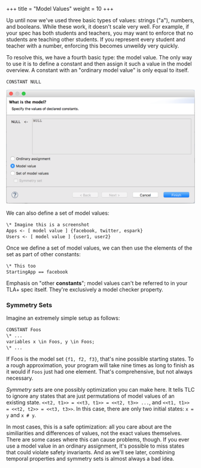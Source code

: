 +++
title = "Model Values"
weight = 10
+++

Up until now we've used three basic types of values: strings ("a"), numbers, and booleans. While these work, it doesn't scale very well. For example, if your spec has both students and teachers, you may want to enforce that no students are teaching other students. If you represent every student and teacher with a number, enforcing this becomes unweildy very quickly.

To resolve this, we have a fourth basic type: the model value. The only way to use it is to define a constant and then assign it such a value in the model overview. A constant with an "ordinary model value" is only equal to itself.

```
CONSTANT NULL
```

![](img/null.png)

We can also define a set of model values:

```
\* Imagine this is a screenshot
Apps <- [ model value ] {facebook, twitter, espark}
Users <- [ model value ] {user1, user2}
```

Once we define a set of model values, we can then use the elements of the set as part of other constants:

```
\* This too
StartingApp == facebook
```

Emphasis on "other __constants__"; model values can't be referred to in your TLA+ spec itself. They're exclusively a model checker property.
### Symmetry Sets

Imagine an extremely simple setup as follows:

``` tla
CONSTANT Foos
\* ...
variables x \in Foos, y \in Foos;
\* ...
```

If Foos is the model set `{f1, f2, f3}`, that's nine possible starting states. To a rough approximation, your program will take nine times as long to finish as it would if `Foos` just had one element. That's comprehensive, but not always necessary.

_Symmetry sets_ are one possibly optimization you can make here. It tells TLC to ignore any states that are just permutations of model values of an existing state. `<<t2, t1>> = <<t3, t1>> = <<t2, t3>> ...`, and `<<t1, t1>> = <<t2, t2>> = <<t3, t3>>`. In this case, there are only two initial states: `x = y` and `x # y`.

In most cases, this is a safe optimization: all you care about are the similiarities and differences of values, not the exact values themselves. There are some cases where this can cause problems, though. If you ever use a model value in an ordinary assignment, it's possible to miss states that could violate safety invariants. And as we'll see later, combining temporal properties and symmetry sets is almost always a bad idea.

